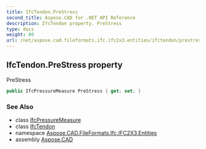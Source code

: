 ```yaml
---
title: IfcTendon.PreStress
second_title: Aspose.CAD for .NET API Reference
description: IfcTendon property. PreStress
type: docs
weight: 80
url: /net/aspose.cad.fileformats.ifc.ifc2x3.entities/ifctendon/prestress/
---
```

## IfcTendon.PreStress property

PreStress

```csharp
public IfcPressureMeasure PreStress { get; set; }
```

### See Also

* class [IfcPressureMeasure](../../../aspose.cad.fileformats.ifc.ifc2x3.types/ifcpressuremeasure/)
* class [IfcTendon](../)
* namespace [Aspose.CAD.FileFormats.Ifc.IFC2X3.Entities](../../ifctendon/)
* assembly [Aspose.CAD](../../../)


